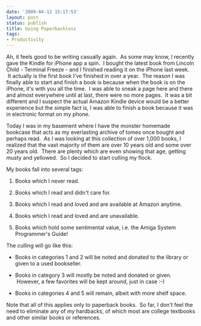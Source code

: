 ```yaml
---
date: '2009-04-12 15:17:53'
layout: post
status: publish
title: Going Paperbackless
tags:
- Productivity
---
```


Ah, it feels good to be writing casually again.  As some may know, I recently gave the Kindle for iPhone app a spin.  I bought the latest book from Lincoln Child - Terminal Freeze - and I finished reading it on the iPhone last week.  It actually is the first book I've finished in over a year.  The reason I was finally able to start and finish a book is because when the book is on the iPhone, it's with you all the time.  I was able to sneak a page here and there and almost everywhere until at last, there were no more pages.  It was a bit different and I suspect the actual Amazon Kindle device would be a better experience but the simple fact is, I was able to finish a book because it was in electronic format on my phone.

Today I was in my basement where I have the monster homemade bookcase that acts as my everlasting archive of tomes once bought and perhaps read.  As I was looking at this collection of over 1,000 books, I realized that the vast majority of them are over 10 years old and some over 20 years old.  There are plenty which are even showing that age, getting musty and yellowed.  So I decided to start culling my flock.

My books fall into several tags:



	
  1. Books which I never read.

	
  2. Books which I read and didn't care for.

	
  3. Books which I read and loved and are available at Amazon anytime.

	
  4. Books which I read and loved and are unavailable.

	
  5. Books which hold some sentimental value, i.e. the Amiga System Programmer's Guide!


The culling will go like this:

	
  * Books in categories 1 and 2 will be noted and donated to the library or given to a used bookseller.

	
  * Books in category 3 will mostly be noted and donated or given.  However, a few favorites will be kept around, just in case :-)

	
  * Books in categories 4 and 5 will remain, albeit with more shelf space.


Note that all of this applies only to paperback books.  So far, I don't feel the need to eliminate any of my hardbacks, of which most are college textbooks and other similar books or references.
